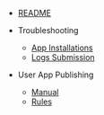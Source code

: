 - [README](README.md)

- Troubleshooting
  - [App Installations](troubleshooting/app-installations.md)
  - [Logs Submission](troubleshooting/logs-submission.md)

- User App Publishing
  - [Manual](user-app-publishing/manual.md)
  - [Rules](user-app-publishing/rules.md)
